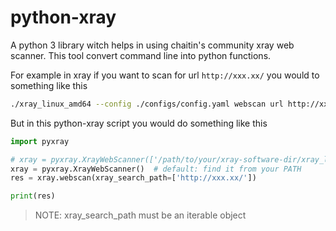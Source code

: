 # python-xray

A python 3 library witch helps in using chaitin's community xray web scanner. This tool convert command line into python functions. 

For example in xray if you want to scan for url `http://xxx.xx/` you would to something like this
```bash
./xray_linux_amd64 --config ./configs/config.yaml webscan url http://xxx.xx/
```

But in this python-xray script you would do something like this
```python
import pyxray

# xray = pyxray.XrayWebScanner(['/path/to/your/xray-software-dir/xray_linux_amd64'])
xray = pyxray.XrayWebScanner()  # default: find it from your PATH
res = xray.webscan(xray_search_path=['http://xxx.xx/'])

print(res)
```
> NOTE: xray_search_path must be an iterable object
